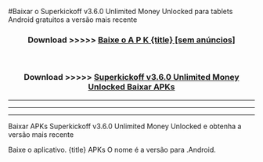 #Baixar o Superkickoff v3.6.0 Unlimited Money Unlocked   para tablets Android gratuitos a versão mais recente


<div align="center">
<h3>Download >>>>> <a href="https://pt-web.web.app/?pt= {title}">Baixe o A P K {title} [sem anúncios]</a></h3><br>

<h3>Download >>>>> <a href="https://pt-web.web.app/?pt= {title}">Superkickoff v3.6.0 Unlimited Money Unlocked  Baixar APKs</a></h3>
</div>

----------------------------------------------------------

----------------------------------------------------------

----------------------------------------------------------

Baixar APKs Superkickoff v3.6.0 Unlimited Money Unlocked  e obtenha a versão mais recente

Baixe o aplicativo. {title} APKs O nome é a versão para .Android.


